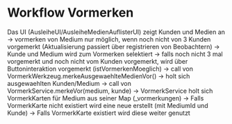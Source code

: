 # Workflow Vormerken

Das UI (AusleiheUI/AusleiheMedienAuflisterUI) zeigt Kunden und Medien an
-> vormerken von Medium nur möglich, wenn noch nicht von 3 Kunden vorgemerkt (Aktualisierung passiert über registrieren von Beobachtern)
-> Kunde und Medium wird zum Vormerken selektiert
-> falls noch nicht 3 mal vorgemerkt und noch nicht vom Kunden vorgemerkt, wird über Buttoninteraktion vorgemerkt (istVormerkenMoeglich)
-> call von VormerkWerkzeug.merkeAusgewaehlteMedienVor()
  -> holt sich ausgewaehlten Kunden/Medium
-> call von VormerkService.merkeVor(medium, kunde)
  -> VormerkService holt sich VormerkKarten für Medium aus seiner Map (_vormerkungen)
    -> Falls VormerkKarte nicht existiert wird eine neue erstellt (mit MediumId und Kunde)
    -> Falls VormerkKarte existiert wird diese weiter genutzt
